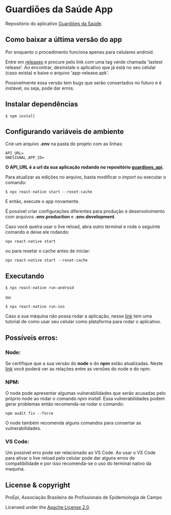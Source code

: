 # Guardiões da Saúde App

Repositório do aplicativo [Guardiões da Saúde](https://linktr.ee/guardioesdasaude).

## Como baixar a última versão do app

Por enquanto o procedimento funciona apenas para celulares android.

Entre em [releases](https://github.com/proepidesenvolvimento/guardioes-app/releases) e procure pelo link com uma tag verde chamada 'lastest release'. Ao encontrar, desinstale o aplicativo que já está no seu celular (caso exista) e baixe o arquivo 'app-release.apk'.

Possivelmente essa versão tem bugs que serão consertados no futuro e é instável, ou seja, pode dar erros.

## Instalar dependências

```shell
$ npm install
```

## Configurando variáveis de ambiente

Crie um arquivo **.env** na pasta do projeto com as linhas:

```shell
API_URL=
ONESIGNAL_APP_ID=
```

**O API_URL é a url da sua aplicação rodando no repositório [guardioes_api](https://github.com/ProEpiDesenvolvimento/guardioes-api).**

Para atualizar as edições no arquivo, basta modificar o _import_ ou executar o comando:

```shell
$ npx react-native start --reset-cache
```

E então, execute o app novamente.

É possível criar configurações diferentes para produção e desenvolvimento com arquivos **.env.production** e **.env.development**.

Caso você queira usar o live reload, abra outro terminal e rode o seguinte comando e deixe ele rodando:

```shell
npx react-native start
```

ou para resetar o cache antes de iniciar:

```shell
npx react-native start --reset-cache
```

## Executando

```shell
$ npx react-native run-android
```

ou

```shell
$ npx react-native run-ios
```

Caso a sua máquina não possa rodar a aplicação, nesse [link](https://reactnative.dev/docs/running-on-device) tem uma tutorial de como usar seu celular como plataforma para rodar o aplicativo.

## Possíveis erros:

### Node:

Se certifique que a sua versão do **node** e do **npm** estão atualizadas. Neste [link](https://nodejs.org/pt-br/download/releases/) você poderá ver as relações entre as versões do node e do npm.

### NPM:

O node pode apresentar algumas vulnerabilidades que serão acusadas pelo próprio node ao rodar o comando _npm install_. Essa vulnerabilidades podem gerar problemas então recomenda-se rodar o comando:

```Shell
npm audit fix --force
```

O node também recomenda alguns comandos para consertar as vulnerabilidades.

### VS Code:

Um possível erro pode ser relacionado ao VS Code. Ao usar o VS Code para ativar o live reload pelo celular pode dar alguns erros de compatibilidade e por isso recomenda-se o uso do terminal nativo da maquina.

## License & copyright

ProEpi, Associação Brasileira de Profissionais de Epidemiologia de Campo

Licensed under the [Apache License 2.0](LICENSE.md).
